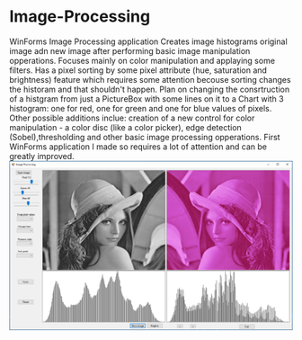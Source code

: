 # Image-Processing
WinForms Image Processing application
Creates image histograms original image adn new image after performing basic image manipulation opperations. Focuses mainly on
color manipulation and applaying some filters. Has a pixel sorting by some pixel attribute (hue, saturation and brightness) feature 
which requires some attention becouse sorting changes the historam and that shouldn't happen. Plan on changing the consrtruction of
a histgram from just a PictureBox with some lines on it to a Chart with 3 histogram: one for red, one for green and one for blue
values of pixels. Other possible additions inclue: creation of a new control for color manipulation - a color disc (like a color 
picker), edge detection (Sobel),thresholding and other basic image processing opperations. First WinForms application I made so 
requires a lot of attention and can be greatly improved.
![](/ScreenShots/Lena_pinkish.png?raw=true "Lena_grey to Lena_pinkish")
